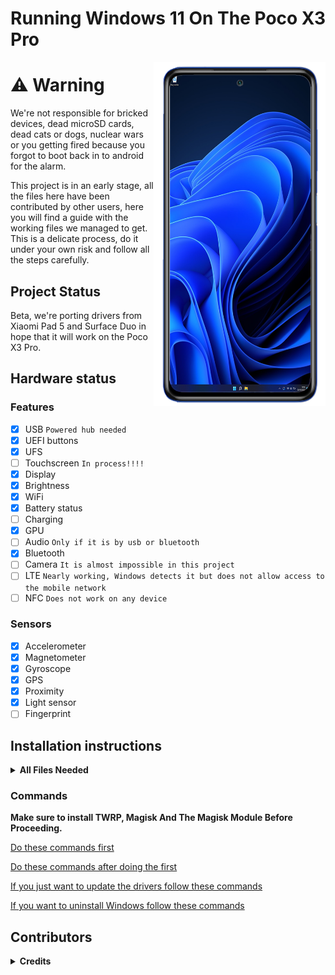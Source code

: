 # Running Windows 11 On The Poco X3 Pro

<img align="right" src="https://github.com/halal-beef/res/blob/main/vayuwindows.png" height="550">

# ⚠️ **Warning**

We're not responsible for bricked devices, dead microSD cards, dead cats or dogs, nuclear wars or you getting fired because you forgot to boot back in to android for the alarm.

This project is in an early stage, all the files here have been contributed by other users, here you will find a guide with the working files we managed to get. This is a delicate process, do it under your own risk and follow all the steps carefully.

## Project Status

Beta, we're porting drivers from Xiaomi Pad 5 and Surface Duo in hope that it will work on the Poco X3 Pro.

## Hardware status
### Features
- [x] USB ```Powered hub needed```
- [x] UEFI buttons
- [x] UFS
- [ ] Touchscreen ```In process!!!!```
- [x] Display
- [X] Brightness
- [x] WiFi
- [x] Battery status
- [ ] Charging
- [x] GPU
- [ ] Audio ```Only if it is by usb or bluetooth```
- [x] Bluetooth
- [ ] Camera ```It is almost impossible in this project```
- [ ] LTE ```Nearly working, Windows detects it but does not allow access to the mobile network```
- [ ] NFC ```Does not work on any device```
### Sensors
- [x] Accelerometer
- [X] Magnetometer
- [x] Gyroscope 
- [x] GPS
- [X] Proximity
- [X] Light sensor
- [ ] Fingerprint

## Installation instructions

<details> 

<summary><strong>All Files Needed</strong></summary>
 
- You will need the [Windows on ARM image](https://uupdump.net/) (Windows 11 is Recommended)

- [UEFI image for Poco X3 Pro](https://github.com/Icesito68/Port-Windows-11-Poco-X3-pro/tree/main/Uefi)

- [TWRP](https://twrp.me/xiaomi/xiaomipocox3pro.html) for Poco X3 Pro.

- [Magisk](https://github.com/topjohnwu/Magisk)

- [Termux](https://f-droid.org/en/packages/com.termux/)

- [Magisk module](https://github.com/evdenis/disk) for disk partitioning tools in Termux.

- On PC you will need the [Mass Storage Mode Script](https://www.mediafire.com/file/bvibrl34nawl2wg/msc.sh/file) ```This file belongs to gus33000```

- On PC you will need [platform-tools](https://developer.android.com/studio/releases/platform-tools).

- On PC you will also need a [program](https://github.com/WOA-Project/DriverUpdater/releases/) to install the [drivers](https://github.com/halal-beef/Vayu-Drivers-1/releases/tag/degdag-is-a-legend)

- We will need [parted](https://drive.google.com/file/d/1e8kDC2fylkvJuHimlViHOuHyk8xljr6p/view) for partitioning.
  
 </details> 

### Commands

**Make sure to install TWRP, Magisk And The Magisk Module Before Proceeding.**

[Do these commands first](https://github.com/Icesito68/Port-Windows-11-Poco-X3-pro/tree/main/commands/termux)

[Do these commands after doing the first](https://github.com/Icesito68/Port-Windows-11-Poco-X3-pro/tree/main/commands/twrp/Install%20Windows)

[If you just want to update the drivers follow these commands](https://github.com/Icesito68/Port-Windows-11-Poco-X3-pro/tree/main/commands/twrp/Update%20Drivers)

[If you want to uninstall Windows follow these commands](https://github.com/Icesito68/Port-Windows-11-Poco-X3-pro/tree/main/commands/twrp/Delete%20Windows)

## Contributors

<details> 

<summary><b><strong>Credits</strong></b></summary>

- [Icesito68](https://github.com/Icesito68) ```Made windows partitioning commands and made this repo```

- [Map220v](https://github.com/map220v) ```Provided help and vayu UEFI uses nabu UFS patches and ACPI and also ported mi pad 5 drivers```

- [Degdag](https://github.com/degdag) ```Improves UEFI and ported drivers```

- [Halal-Beef](https://github.com/halal-beef) ```Built EDK2 and modified it enough to boot windows, also ported drivers```
  
- [Renegade Project](https://github.com/edk2-porting) ```Making the core of this project```

- [gus33000](https://github.com/gus33000) ```Providing help, also made base install guide and made all of the original drivers```

- [Renegade Project Discord members](https://discord.gg/XXBWfag) ```Provided Help```
 
- [ArturoGC06](https://github.com/ArturoGC06) ```Helped in the beginning of the project to the translations and gave windows data```

- [SebastianZSXS](https://github.com/SebastianZSXS) ```Helped patch windows pe```

- [MollySophia](https://GitHub.com/MollySophia) ```Helped fix battery status```

</details>  

